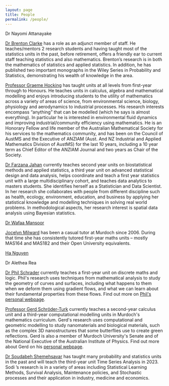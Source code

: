 ```yaml
---
layout: page
title: People
permalink: /people/
---
```





Dr Nayomi Attanayake

[Dr Brenton Clarke](http://profiles.murdoch.edu.au/myprofile/brenton-clarke/) has a role as an adjunct member of staff. He teaches/mentors 2 research students and having taught most of the statistics units in the past, before retirement, offers a friendly ear to current staff teaching statistics and also mathematics.  Brenton’s research is in both the mathematics of statistics and applied statistics. In addition, he has published two important monographs in the Wiley Series in Probability and Statistics, demonstrating his wealth of knowledge in the area.

[Professor Graeme Hocking](http://profiles.murdoch.edu.au/myprofile/graeme-hocking/) has taught units at all levels from first-year through to Honours. He teaches units in calculus, algebra and mathematical modelling and enjoys introducing students to the utility of mathematics across a variety of areas of science, from environmental science, biology, physiology and aerodynamics to industrial processes. His research interests encompass “anything” that can be modelled (which he says is almost everything). In particular he is interested in environmental fluid dynamics and improving industrial/community efficiency using mathematics. He is an Honorary Fellow and life member of the Australian Mathematical Society for his services to the mathematics community, and has been on the Council of AustMS and the Executive of ANZIAM (Aust. And NZ Industrial and Applied Mathematics Division of AustMS) for the last 10 years, including a 10 year term as Chief Editor of the ANZIAM Journal and two years as Chair of the Society.

[Dr Farzana Jahan](http://profiles.murdoch.edu.au/myprofile/farzana-jahan/) currently teaches second year units on biostatistical methods and applied statistics, a third year unit on advanced statistical design and data analysis, helps coordinate and teach a first year statistics unit with a large multidisciplinary cohort, and teaches data analytics to masters students.  She identifies herself as a Statistician and Data Scientist. In her research she collaborates with people from different discipline such as health, ecology, environment, education, and business by applying her statistical knowledge and modelling techniques in solving real world problems. In methodological aspects, her research interest is spatial data analysis using Bayesian statistics. 


[Dr Wafaa Mansoor](http://profiles.murdoch.edu.au/myprofile/wafaa-mansoor/)

[Jocelyn Milward](http://profiles.murdoch.edu.au/myprofile/jocelyn-milward/) has been a casual tutor at Murdoch since 2006. During that time she has consistently tutored first-year maths units – mostly MAS164 and MAS182 and their Open University equivalents.

[Ha Nguyen](http://profiles.murdoch.edu.au/myprofile/ha-nguyen/)

Dr Alethea Rea

[Dr Phil Schrader](http://profiles.murdoch.edu.au/myprofile/phil-schrader/) currently teaches a first-year unit on discrete maths and logic. Phil's research uses techniques from mathematical analysis to study the geometry of curves and surfaces, including what happens to them when we deform them using gradient flows, and what we can learn about their fundamental properties from these flows. Find out more on [Phil's personal webpage](http://philschrad.github.io).

[Professor Gerd Schröder-Turk](http://profiles.murdoch.edu.au/myprofile/gerd-schroeder-turk/) currently teaches a second-year calculus unit and a third-year computational modelling units in Murdoch's mathematics curriculum. Gerd's research uses computational and geometric modelling to study nanomaterials and biological materials, such as the complex 3D nanostructures that some butterflies use to create green reflections. Gerd is also a member of Murdoch University's Senate and of the National Executive of the Australian Institute of Physics. Find out more about Gerd on his [personal webpage](http://gerdschroeder-turk.org).

[Dr Soudabeh Shemehsavar](http://profiles.murdoch.edu.au/myprofile/soudabeh-shemehsavar/)
has taught many probability and statistics units in the past and will teach the third-year unit Time Series Analysis in 2023.  Sodi ’s research is in a variety of areas including Statistical Learning Methods, Survival Analysis, Maintenance policies, and Stochastic processes and their application in industry, medicine and economics.




